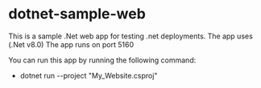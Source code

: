 # dotnet-sample-web
This is a sample .Net web app for testing .net deployments. 
The app uses (.Net v8.0)
The app runs on port 5160

You can run this app by running the following command:
- dotnet run --project "My_Website.csproj"
